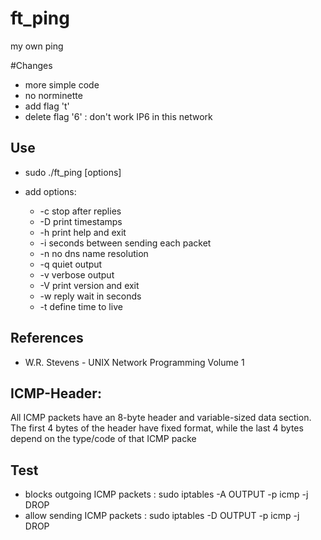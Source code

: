 # ft_ping
my own ping

#Changes
- more simple code
- no norminette
- add flag 't'
- delete flag '6' : don't work IP6 in this network

## Use
- sudo ./ft_ping [options] <destination>

- add options:
	- -c <count>         stop after <count> replies
	- -D                 print timestamps
	- -h                 print help and exit
	- -i <interval>      seconds between sending each packet
	- -n                 no dns name resolution
	- -q                 quiet output
	- -v                 verbose output
	- -V                 print version and exit
	- -w <deadline>      reply wait <deadline> in seconds
	- -t <ttl>           define time to live

## References
- W.R. Stevens - UNIX Network Programming Volume 1

## ICMP-Header:
All ICMP packets have an 8-byte header and variable-sized data section. The first 4 bytes of the header have fixed format, while the last 4 bytes depend on the type/code of that ICMP packe

## Test
- blocks outgoing ICMP packets : sudo iptables -A OUTPUT -p icmp -j DROP
- allow sending ICMP packets   : sudo iptables -D OUTPUT -p icmp -j DROP
